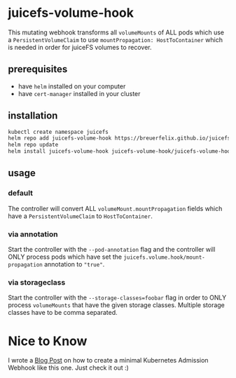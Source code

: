 # juicefs-volume-hook

This mutating webhook transforms all `volumeMounts` of ALL pods which use a `PersistentVolumeClaim` to use `mountPropagation: HostToContainer` which is needed in order for juiceFS volumes to recover.

## prerequisites

* have `helm` installed on your computer
* have `cert-manager` installed in your cluster

## installation

```bash
kubectl create namespace juicefs
helm repo add juicefs-volume-hook https://breuerfelix.github.io/juicefs-volume-hook
helm repo update
helm install juicefs-volume-hook juicefs-volume-hook/juicefs-volume-hook -n juicefs
```

## usage

### default

The controller will convert ALL `volumeMount.mountPropagation` fields which have a `PersistentVolumeClaim` to `HostToContainer`.

### via annotation

Start the controller with the `--pod-annotation` flag and the controller will ONLY process pods which have set the `juicefs.volume.hook/mount-propagation` annotation to `"true"`.

### via storageclass

Start the controller with the `--storage-classes=foobar` flag in order to ONLY process `volumeMounts` that have the given storage classes. Multiple storage classes have to be comma separated.

# Nice to Know

I wrote a [Blog Post](https://breuer.dev/blog/kubernetes-webhooks) on how to create a minimal Kubernetes Admission Webhook like this one. Just check it out :)


